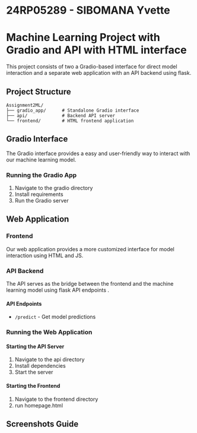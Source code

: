 # 24RP05289 - SIBOMANA Yvette
# Machine Learning Project with Gradio and API with HTML interface 

This project consists of two a Gradio-based interface for direct model interaction and a separate web application with an API backend using flask.

## Project Structure

```
Assignment2ML/
├── gradio_app/      # Standalone Gradio interface
├── api/             # Backend API server
└── frontend/        # HTML frontend application
```

## Gradio Interface

The Gradio interface provides a easy and user-friendly way to interact with our machine learning model.

### Running the Gradio App
1. Navigate to the gradio directory
2. Install requirements
3. Run the Gradio server

## Web Application

### Frontend
Our web application provides a more customized interface for model interaction using HTML and JS.



### API Backend
The API serves as the bridge between the frontend and the machine learning model using flask API endpoints .

#### API Endpoints
- `/predict` - Get model predictions


### Running the Web Application

#### Starting the API Server
1. Navigate to the api directory
2. Install dependencies
3. Start the server

#### Starting the Frontend
1. Navigate to the frontend directory
2. run homepage.html


## Screenshots Guide


